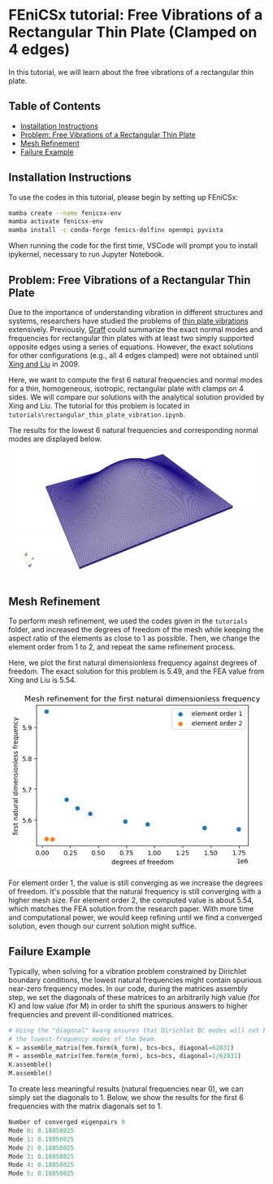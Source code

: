 # FEniCSx tutorial: Free Vibrations of a Rectangular Thin Plate (Clamped on 4 edges)

In this tutorial, we will learn about the free vibrations of a rectangular thin plate.


## Table of Contents

* [Installation Instructions](#install)
* [Problem: Free Vibrations of a Rectangular Thin Plate](#problem)
* [Mesh Refinement](#refine)
* [Failure Example](#fail)


## Installation Instructions <a name="install"></a>

To use the codes in this tutorial, please begin by setting up FEniCSx:
```bash
mamba create --name fenicsx-env
mamba activate fenicsx-env
mamba install -c conda-forge fenics-dolfinx openmpi pyvista
```

When running the code for the first time, VSCode will prompt you to install ipykernel, necessary to run Jupyter Notebook.


## Problem: Free Vibrations of a Rectangular Thin Plate <a name="problem"></a>

Due to the importance of understanding vibration in different structures and systems, researchers have studied the problems of [thin plate vibrations](https://en.wikipedia.org/wiki/Vibration_of_plates) extensively. Previously, [Graff](https://store.doverpublications.com/products/9780486667454) could summarize the exact normal modes and frequencies for rectangular thin plates with at least two simply supported opposite edges using a series of equations. However, the exact solutions for other configurations (e.g., all 4 edges clamped) were not obtained until [Xing and Liu](https://link.springer.com/article/10.1007/s10409-008-0208-4) in 2009.

Here, we want to compute the first 6 natural frequencies and normal modes for a thin, homogeneous, isotropic, rectangular plate with clamps on 4 sides. We will compare our solutions with the analytical solution provided by Xing and Liu. The tutorial for this problem is located in ``tutorials\rectangular_thin_plate_vibration.ipynb``.

The results for the lowest 6 natural frequencies and corresponding normal modes are displayed below.
![gif](tutorials/figures/plate_vibration.gif)

## Mesh Refinement <a name="refine"></a>

To perform mesh refinement, we used the codes given in the ``tutorials`` folder, and increased the degrees of freedom of the mesh while keeping the aspect ratio of the elements as close to 1 as possible. Then, we change the element order from 1 to 2, and repeat the same refinement process.

Here, we plot the first natural dimensionless frequency against degrees of freedom. The exact solution for this problem is 5.49, and the FEA value from Xing and Liu is 5.54.

![png](tutorials/figures/refinement.png)

For element order 1, the value is still converging as we increase the degrees of freedom. It's possible that the natural frequency is still converging with a higher mesh size. For element order 2, the computed value is about 5.54, which matches the FEA solution from the research paper. With more time and computational power, we would keep refining until we find a converged solution, even though our current solution might suffice.

## Failure Example <a name="fail"></a>

Typically, when solving for a vibration problem constrained by Dirichlet boundary conditions, the lowest natural frequencies might contain spurious near-zero frequency modes. In our code, during the matrices assembly step, we set the diagonals of these matrices to an arbitrarily high value (for K) and low value (for M) in order to shift the spurious answers to higher frequencies and prevent ill-conditioned matrices. 

```python
# Using the "diagonal" kwarg ensures that Dirichlet BC modes will not be among
# the lowest-frequency modes of the beam. 
K = assemble_matrix(fem.form(k_form), bcs=bcs, diagonal=62831)
M = assemble_matrix(fem.form(m_form), bcs=bcs, diagonal=1/62831)
K.assemble()
M.assemble()
```

To create less meaningful results (natural frequencies near 0), we can simply set the diagonals to 1. Below, we show the results for the first 6 frequencies with the matrix diagonals set to 1.

```python
Number of converged eigenpairs 9
Mode 0: 0.18050825
Mode 1: 0.18050825
Mode 2: 0.18050825
Mode 3: 0.18050825
Mode 4: 0.18050825
Mode 5: 0.18050825
```